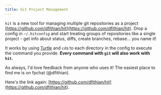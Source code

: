 ```yaml
---
title: Git Project Management
---
```


`hit` is a new tool for managing multiple git repositories as a project
[https://github.com/dfithian/hit](https://github.com/dfithian/hit). Drop a config in `~/.hitconfig` and start treating
groups of repositories like a single project - get info about status, diffs, create branches, rebase... you name it!

It works by using [Turtle](http://hackage.haskell.org/package/turtle) and `cd`s to each directory in the config to
execute the command you provide. **Every command with `git` will also work with `hit`.**

As always, I'd love feedback from anyone who uses it! The easiest place to find me is on fpchat (@dfithian).

Here's the link again: [https://github.com/dfithian/hit](https://github.com/dfithian/hit).
